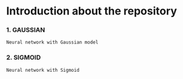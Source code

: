 # Introduction about the repository

### 1. GAUSSIAN
    Neural network with Gaussian model

### 2. SIGMOID
    Neural network with Sigmoid
